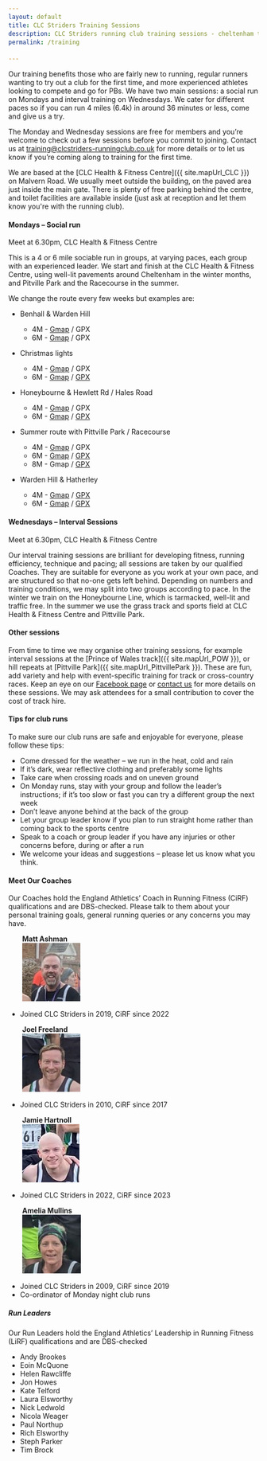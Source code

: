 ```yaml
---
layout: default
title: CLC Striders Training Sessions
description: CLC Striders running club training sessions - cheltenham training sessions maps and gpx
permalink: /training

---
```


Our training benefits those who are fairly new to running, regular runners wanting to try out a club for the first time, and more experienced athletes looking to compete and go for PBs. We have two main sessions: a social run on Mondays and interval training on Wednesdays. We cater for different paces so if you can run 4 miles (6.4k) in around 36 minutes or less, come and give us a try.  

The Monday and Wednesday sessions are free for members and you’re welcome to check out a few sessions before you commit to joining. Contact us at <training@clcstriders-runningclub.co.uk> for more details or to let us know if you’re coming along to training for the first time.  

We are based at the [CLC Health & Fitness Centre]({{ site.mapUrl_CLC }}) on Malvern Road. We usually meet outside the building, on the paved area just inside the main gate. There is plenty of free parking behind the centre, and toilet facilities are available inside (just ask at reception and let them know you're with the running club). 

#### Mondays – Social run

Meet at 6.30pm, CLC Health & Fitness Centre

This is a 4 or 6 mile sociable run in groups, at varying paces, each group with an experienced leader. We start and finish at the CLC Health & Fitness Centre, using well-lit pavements around Cheltenham in the winter months, and Pitville Park and the Racecourse in the summer.

We change the route every few weeks but examples are:

- Benhall & Warden Hill
  - 4M - [Gmap](https://www.gmap-pedometer.com/?r=7304693) / GPX
  - 6M - [Gmap](https://www.gmap-pedometer.com/?r=7305262) / GPX

- Christmas lights
  - 4M - [Gmap](https://www.gmap-pedometer.com/?r=7428607) / GPX
  - 6M - [Gmap](https://www.gmap-pedometer.com/?r=7428605) / [GPX](assets/gpx/6m_Christmas_Lights.gpx)

- Honeybourne & Hewlett Rd / Hales Road
  - 4M - [Gmap](https://www.gmap-pedometer.com/?r=7336512) / GPX
  - 6M - [Gmap](https://www.gmap-pedometer.com/?r=7333921) / [GPX](assets/gpx/6m_Honeybourne_Hewlett_Hales.gpx)

- Summer route with Pittville Park / Racecourse
  - 4M - [Gmap](https://www.gmap-pedometer.com/?r=6584237) / GPX
  - 6M - [Gmap](https://www.gmap-pedometer.com/?r=6584229) / [GPX](assets/gpx/6m_Summer_Route_Pittville_Park_Racecourse.gpx)
  - 8M - Gmap / [GPX](assets/gpx/8m_Summer_Route_Pittville_Park_Racecourse.gpx)

- Warden Hill & Hatherley
  - 4M - [Gmap](https://www.gmap-pedometer.com/?r=6085072) / [GPX](assets/gpx/4m_Warden_Hill_Hatherley.gpx)
  - 6M - [Gmap](https://www.gmap-pedometer.com/?r=6085063) / [GPX](assets/gpx/6m_Warden_Hill_Hatherley.gpx)

#### Wednesdays – Interval Sessions

Meet at 6.30pm, CLC Health & Fitness Centre

Our interval training sessions are brilliant for developing fitness, running efficiency, technique and pacing; all sessions are taken by our qualified Coaches.  They are suitable for everyone as you work at your own pace, and are structured so that no-one gets left behind.  Depending on numbers and training conditions, we may split into two groups according to pace.  In the winter we train on the Honeybourne Line, which is tarmacked, well-lit and traffic free.  In the summer we use the grass track and sports field at CLC Health & Fitness Centre and Pittville Park.

#### Other sessions

From time to time we may organise other training sessions, for example interval sessions at the [Prince of Wales track]({{ site.mapUrl_POW }}), or hill repeats at [Pittville Park]({{ site.mapUrl_PittvillePark }}). These are fun, add variety and help with event-specific training for track or cross-country races. Keep an eye on our [Facebook page]({{site.facebook}}) or [contact us](/contact) for more details on these sessions. We may ask attendees for a small contribution to cover the cost of track hire.

#### Tips for club runs

To make sure our club runs are safe and enjoyable for everyone, please follow these tips:

- Come dressed for the weather – we run in the heat, cold and rain
- If it’s dark, wear reflective clothing and preferably some lights
- Take care when crossing roads and on uneven ground
- On Monday runs, stay with your group and follow the leader’s instructions; if it’s too slow or fast you can try a different group the next week
- Don’t leave anyone behind at the back of the group
- Let your group leader know if you plan to run straight home rather than coming back to the sports centre
- Speak to a coach or group leader if you have any injuries or other concerns before, during or after a run
- We welcome your ideas and suggestions – please let us know what you think.

#### Meet Our Coaches

Our Coaches hold the England Athletics’ Coach in Running Fitness (CiRF) qualifications and are DBS-checked. Please talk to them about your personal training goals, general running queries or any concerns you may have.

&emsp;&emsp;**Matt Ashman**  
&emsp;&emsp;![Matt Ashman](/images/coaches/matt-ashman.jpg "Matt Ashman")
- Joined CLC Striders in 2019, CiRF since 2022

&emsp;&emsp;**Joel Freeland**  
&emsp;&emsp;![Joel Freeland](/images/coaches/joel-freeland.jpg "Joel Freeland")
- Joined CLC Striders in 2010, CiRF since 2017

&emsp;&emsp;**Jamie Hartnoll**  
&emsp;&emsp;![Jamie Hartnoll](/images/coaches/jamie-hartnoll.jpg "Jamie Hartnoll")
- Joined CLC Striders in 2022, CiRF since 2023

&emsp;&emsp;**Amelia Mullins**  
&emsp;&emsp;![Amelia Mullins](/images/coaches/amelia-mullins.jpg "Amelia Mullins")
- Joined CLC Striders in 2009, CiRF since 2019
- Co-ordinator of Monday night club runs
  <br>

##### Run Leaders

Our Run Leaders hold the England Athletics’ Leadership in Running Fitness (LiRF) qualifications and are DBS-checked

- Andy Brookes
- Eoin McQuone
- Helen Rawcliffe
- Jon Howes
- Kate Telford
- Laura Elsworthy
- Nick Ledwold
- Nicola Weager
- Paul Northup
- Rich Elsworthy
- Steph Parker
- Tim Brock
